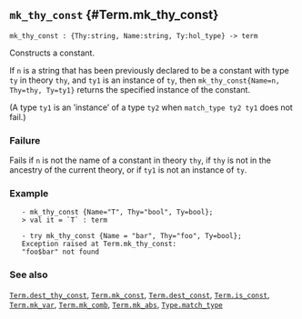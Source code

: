 ## `mk_thy_const` {#Term.mk_thy_const}


```
mk_thy_const : {Thy:string, Name:string, Ty:hol_type} -> term
```



Constructs a constant.


If `n` is a string that has been previously declared to be a constant
with type `ty` in theory `thy`, and `ty1` is an instance of `ty`,
then `mk_thy_const{Name=n, Thy=thy, Ty=ty1}` returns the specified
instance of the constant.

(A type `ty1` is an ’instance’ of a type `ty2` when `match_type ty2 ty1`
does not fail.)

### Failure

Fails if `n` is not the name of a constant in theory `thy`, if `thy` is
not in the ancestry of the current theory, or if `ty1` is not an
instance of `ty`.

### Example

    
       - mk_thy_const {Name="T", Thy="bool", Ty=bool};
       > val it = `T` : term
    
       - try mk_thy_const {Name = "bar", Thy="foo", Ty=bool};
       Exception raised at Term.mk_thy_const:
       "foo$bar" not found
    



### See also

[`Term.dest_thy_const`](#Term.dest_thy_const), [`Term.mk_const`](#Term.mk_const), [`Term.dest_const`](#Term.dest_const), [`Term.is_const`](#Term.is_const), [`Term.mk_var`](#Term.mk_var), [`Term.mk_comb`](#Term.mk_comb), [`Term.mk_abs`](#Term.mk_abs), [`Type.match_type`](#Type.match_type)

